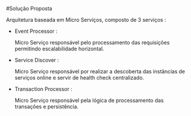 #Solução Proposta

Arquitetura baseada em Micro Serviços, composto de 3 serviços :

- Event Processor : 

    Micro Serviço responsável pelo processamento das requisições permitindo escalabilidade horizontal.

- Service Discover :
 
    Micro Serviço responsável por realizar a descoberta das instâncias de serviços online e servir de health check centralizado.

- Transaction Processor :
 
    Micro Serviço responsável pela lógica de processamento das transações e persistência.